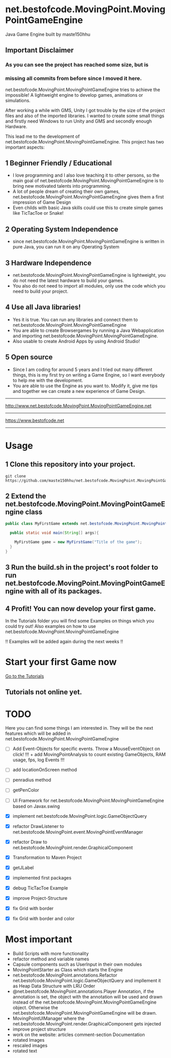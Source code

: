 # net.bestofcode.MovingPoint.MovingPointGameEngine
Java Game Engine built by maste150hhu

## Important Disclaimer
### As you can see the project has reached some size, but is
### missing all commits from before since I moved it here.


net.bestofcode.MovingPoint.MovingPointGameEngine tries to achieve the impossible! A lightweight engine to develop
games, animations or simulations.

After working a while with GMS, Unity I got trouble by the size of
the project files and also of the imported libraries. I wanted to
create some small things and firstly need Windows to run Unity and
GMS and secondly enough Hardware.

This lead me to the development of net.bestofcode.MovingPoint.MovingPointGameEngine. This project has
two important aspects:

## 1 Beginner Friendly / Educational
+ I love programming and I also love teaching it to other
  persons, so the main goal of net.bestofcode.MovingPoint.MovingPointGameEngine is to bring new
  motivated talents into programming.
+ A lot of people dream of creating their own games, net.bestofcode.MovingPoint.MovingPointGameEngine
  gives them a first impression of Game Design
+ Even childs with basic Java skills could use this to create simple games like TicTacToe or Snake!

## 2 Operating System Independence
+ since net.bestofcode.MovingPoint.MovingPointGameEngine is written in pure Java, you can run it
  on any Operating System

## 3 Hardware Independence
+ net.bestofcode.MovingPoint.MovingPointGameEngine is lightweight, you do not need the latest
  hardware to build your games.
+ You also do not need to import all modules, only use the
  code which you need to build your project.

## 4 Use all Java libraries!
+ Yes it is true. You can run any libraries and connect them
  to net.bestofcode.MovingPoint.MovingPointGameEngine
+ You are able to create Browsergames by running a Java Webapplication
  and importing net.bestofcode.MovingPoint.MovingPointGameEngine.
+ Also usable to create Android Apps by using Android Studio!

## 5 Open source
+ Since I am coding for around 5 years and I tried out many different things,
  this is my first try on writing a Game Engine, so I want everybody to
  help me with the development.
+ You are able to use the Engine as you want to. Modify it, give me tips
  and together we can create a new experience of Game Design.


__________________________
http://www.net.bestofcode.MovingPoint.MovingPointGameEngine.net
__________________________
https://www.bestofcode.net
__________________________

# Usage

## 1 Clone this repository into your project.

```
git clone https://github.com/maste150hhu/net.bestofcode.MovingPoint.MovingPointGameEngine
```

## 2 Extend the net.bestofcode.MovingPoint.MovingPointGameEngine class

```java
public class MyFirstGame extends net.bestofcode.MovingPoint.MovingPointGameEngine {

  public static void main(String[] args){

    MyFirstGame game = new MyFirstGame("Title of the game");
  }
}

```

## 3 Run the build.sh in the project's root folder to run net.bestofcode.MovingPoint.MovingPointGameEngine with all of its packages.

## 4 Profit! You can now develop your first game.

In the Tutorials folder you will find some Examples on things
which you could try out! Also examples on how to use net.bestofcode.MovingPoint.MovingPointGameEngine

!! Examples will be added again during the next weeks !!


# Start your first Game now
[Go to the Tutorials](http://movingpoint.net/tutorials.html)
## Tutorials not online yet.


# TODO
Here you can find some things I am interested in. They will be the next
features which will be added in net.bestofcode.MovingPoint.MovingPointGameEngine

* [ ] Add Event-Objects for specific events. Throw a MouseEventObject on click!
!!! + add MovingPointAnalysis to count existing GameObjects, RAM usage, fps, log Events !!!
* [ ] add locationOnScreen method
* [ ] penradius method
* [ ] getPenColor
* [ ] UI Framework for net.bestofcode.MovingPoint.MovingPointGameEngine based on Javax.swing
* [x] implement net.bestofcode.MovingPoint.logic.GameObjectQuery
* [x] refactor DrawListener to net.bestofcode.MovingPoint.event.MovingPointEventManager
* [x] refactor Draw to net.bestofcode.MovingPoint.render.GraphicalComponent
* [x] Transformation to Maven Project
* [x] getJLabel
* [x] implemented first packages
* [x] debug TicTacToe Example
* [x] improve Project-Structure
* [x] fix Grid with border
* [x] fix Grid with border and color


# Most important
+ Build Scripts with more functionality
+ refactor method and variable names
+ Capsule components such as UserInput in their own modules
+ MovingPointStarter as Class which starts the Engine
+ net.bestofcode.MovingPoint.annotations.Refactor net.bestofcode.MovingPoint.logic.GameObjectQuery and impllement it as Heap Data Structure with LRU Order
+ @net.bestofcode.MovingPoint.annotations.Player Annotation, if the annotation is set, the object with the annotation
  will be used and drawn instead of the net.bestofcode.MovingPoint.MovingPointGameEngine object. Otherwise the
  net.bestofcode.MovingPoint.MovingPointGameEngine will be drawn.
+ MovingPointUIManager where the net.bestofcode.MovingPoint.render.GraphicalComponent gets injected
+ improve project structure
+ work on the website:
  articles
  comment-section
  Documentation
+ rotated Images
+ rescaled images
+ rotated text
